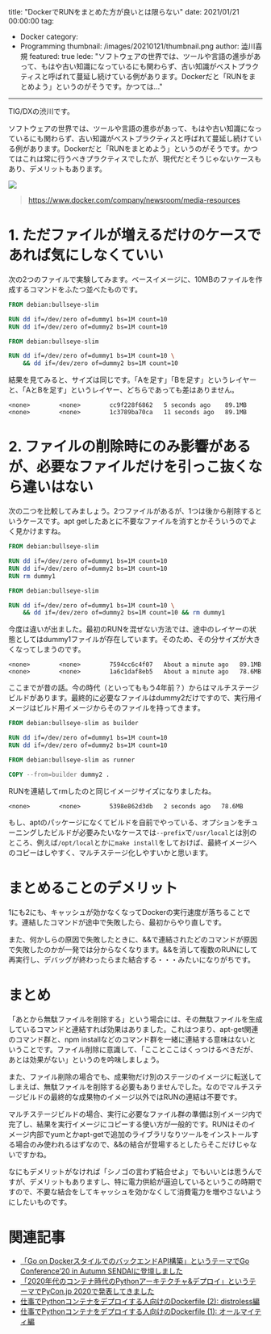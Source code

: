 title: "DockerでRUNをまとめた方が良いとは限らない"
date: 2021/01/21 00:00:00
tag:
  - Docker
category:
  - Programming
thumbnail: /images/20210121/thumbnail.png
author: 澁川喜規
featured: true
lede: "ソフトウェアの世界では、ツールや言語の進歩があって、もはや古い知識になっているにも関わらず、古い知識がベストプラクティスと呼ばれて蔓延し続けている例があります。Dockerだと「RUNをまとめよう」というのがそうです。かつては..."
---
TIG/DXの渋川です。

ソフトウェアの世界では、ツールや言語の進歩があって、もはや古い知識になっているにも関わらず、古い知識がベストプラクティスと呼ばれて蔓延し続けている例があります。Dockerだと「RUNをまとめよう」というのがそうです。かつてはこれは常に行うべきプラクティスでしたが、現代だとそうじゃないケースもあり、デメリットもあります。

<img src="/images/20210121/Moby-logo.png" class="img-middle-size">

> https://www.docker.com/company/newsroom/media-resources

# 1. ただファイルが増えるだけのケースであれば気にしなくていい

次の2つのファイルで実験してみます。ベースイメージに、10MBのファイルを作成するコマンドをふたつ並べたものです。

```Dockerfile
FROM debian:bullseye-slim

RUN dd if=/dev/zero of=dummy1 bs=1M count=10
RUN dd if=/dev/zero of=dummy2 bs=1M count=10
```

```Dockerfile
FROM debian:bullseye-slim

RUN dd if=/dev/zero of=dummy1 bs=1M count=10 \
    && dd if=/dev/zero of=dummy2 bs=1M count=10
```

結果を見てみると、サイズは同じです。「Aを足す」「Bを足す」というレイヤーと、「AとBを足す」というレイヤー、どちらであっても差はありません。

```
<none>        <none>        cc9f228f6862   5 seconds ago    89.1MB
<none>        <none>        1c3789ba70ca   11 seconds ago   89.1MB
```

# 2. ファイルの削除時にのみ影響があるが、必要なファイルだけを引っこ抜くなら違いはない

次の二つを比較してみましょう。2つファイルがあるが、1つは後から削除するというケースです。apt getしたあとに不要なファイルを消すとかそういうのでよく見かけますね。

```Dockerfile
FROM debian:bullseye-slim

RUN dd if=/dev/zero of=dummy1 bs=1M count=10
RUN dd if=/dev/zero of=dummy2 bs=1M count=10
RUN rm dummy1
```

```Dockerfile
FROM debian:bullseye-slim

RUN dd if=/dev/zero of=dummy1 bs=1M count=10 \
    && dd if=/dev/zero of=dummy2 bs=1M count=10 && rm dummy1
```

今度は違いが出ました。最初のRUNを混ぜない方法では、途中のレイヤーの状態としてはdummy1ファイルが存在しています。そのため、その分サイズが大きくなってしまうのです。

```
<none>        <none>        7594cc6c4f07   About a minute ago   89.1MB
<none>        <none>        1a6c1daf8eb5   About a minute ago   78.6MB
```

ここまでが昔の話。今の時代（といってももう4年前？）からはマルチステージビルドがあります。最終的に必要なファイルはdummy2だけですので、実行用イメージはビルド用イメージからそのファイルを持ってきます。

```Dockerfile
FROM debian:bullseye-slim as builder

RUN dd if=/dev/zero of=dummy1 bs=1M count=10
RUN dd if=/dev/zero of=dummy2 bs=1M count=10

FROM debian:bullseye-slim as runner

COPY --from=builder dummy2 .
```

RUNを連結してrmしたのと同じイメージサイズになりましたね。

```
<none>        <none>        5398e862d3db   2 seconds ago   78.6MB
```

もし、aptのパッケージになくてビルドを自前でやっている、オプションをチューニングしたビルドが必要みたいなケースでは``--prefix``で``/usr/local``とは別のところ、例えば``/opt/local``とかに``make install``をしておけば、最終イメージへのコピーはしやすく、マルチステージ化しやすいかと思います。

# まとめることのデメリット

1にも2にも、キャッシュが効かなくなってDockerの実行速度が落ちることです。連結したコマンドが途中で失敗したら、最初からやり直しです。

また、何かしらの原因で失敗したときに、&&で連結されたどのコマンドが原因で失敗したのかが一発では分からなくなります。&&を消して複数のRUNにして再実行し、デバッグが終わったらまた結合する・・・みたいになりがちです。

# まとめ

「あとから無駄ファイルを削除する」という場合には、その無駄ファイルを生成しているコマンドと連結すれば効果はありました。これはつまり、apt-get関連のコマンド群と、npm installなどのコマンド群を一緒に連結する意味はないということです。ファイル削除に意識して、「こことここはくっつけるべきだが、あとは効果がない」というのを吟味しましょう。

また、ファイル削除の場合でも、成果物だけ別のステージのイメージに転送してしまえば、無駄ファイルを削除する必要もありませんでした。なのでマルチステージビルドの最終的な成果物のイメージ以外ではRUNの連結は不要です。

マルチステージビルドの場合、実行に必要なファイル群の準備は別イメージ内で完了し、結果を実行イメージにコピーする使い方が一般的です。RUNはそのイメージ内部でyumとかapt-getで追加のライブラリなりツールをインストールする場合のみ使われるはずなので、&&の結合が登場するとしたらそこだけじゃないですかね。

なにもデメリットがなければ「シノゴの言わず結合せよ」でもいいとは思うんですが、デメリットもありますし、特に電力供給が逼迫しているというこの時期ですので、不要な結合をしてキャッシュを効かなくして消費電力を増やさないようにしたいものです。

# 関連記事

* [「Go on DockerスタイルでのバックエンドAPI構築」というテーマでGo Conference’20 in Autumn SENDAIに登壇しました](https://future-architect.github.io/articles/20201010/)
* [
「2020年代のコンテナ時代のPythonアーキテクチャ&デプロイ」というテーマでPyCon.jp 2020で発表してきました](https://future-architect.github.io/articles/20200910/)
* [仕事でPythonコンテナをデプロイする人向けのDockerfile (2): distroless編](https://future-architect.github.io/articles/20200514/)
* [仕事でPythonコンテナをデプロイする人向けのDockerfile (1): オールマイティ編](https://future-architect.github.io/articles/20200513/)

